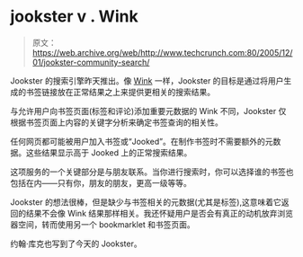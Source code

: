 # jookster v . Wink

> 原文：<https://web.archive.org/web/http://www.techcrunch.com:80/2005/12/01/jookster-community-search/>

Jookster 的搜索引擎昨天推出。像 [Wink](https://web.archive.org/web/20220527113420/http://www.wink.com/) 一样，Jookster 的目标是通过将用户生成的书签链接放在正常结果之上来提供更相关的搜索结果。

与允许用户向书签页面(标签和评论)添加重要元数据的 Wink 不同，Jookster 仅根据书签页面上内容的关键字分析来确定书签查询的相关性。

任何网页都可能被用户加入书签或“Jooked”。在制作书签时不需要额外的元数据。这些结果显示高于 Jooked 上的正常搜索结果。

这项服务的一个关键部分是与朋友联系。当你进行搜索时，你可以选择谁的书签也包括在内——只有你，朋友的朋友，更高一级等等。

Jookster 的想法很棒，但是缺少与书签相关的元数据(尤其是标签),这意味着它返回的结果不会像 Wink 结果那样相关。我还怀疑用户是否会有真正的动机放弃浏览器空间，转而使用另一个 bookmarklet 和书签页面。

约翰·库克也写到了今天的 Jookster。